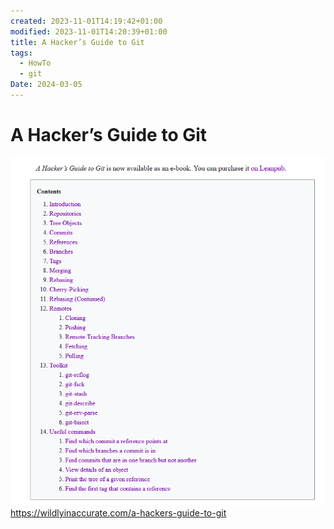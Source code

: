 ```yaml
---
created: 2023-11-01T14:19:42+01:00
modified: 2023-11-01T14:20:39+01:00
title: A Hacker’s Guide to Git
tags:
  - HowTo
  - git
Date: 2024-03-05
---
```


# A Hacker’s Guide to Git


![](../_asset/2023-11-01_HackersGuidetoGit_image_1.png)
<https://wildlyinaccurate.com/a-hackers-guide-to-git>
